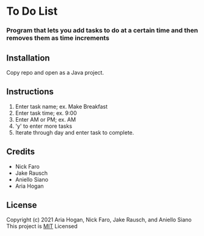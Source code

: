 # To Do List
### Program that lets you add tasks to do at a certain time and then removes them as time increments

## Installation
Copy repo and open as a Java project.

## Instructions
1. Enter task name; ex. Make Breakfast
2. Enter task time; ex. 9:00
3. Enter AM or PM; ex. AM
4. 'y' to enter more tasks
5. Iterate through day and enter task to complete.

## Credits
- Nick Faro
- Jake Rausch
- Aniello Siano
- Aria Hogan

## License
Copyright (c) 2021 Aria Hogan, Nick Faro, Jake Rausch, and Aniello Siano<br />
This project is [MIT](https://github.com/hoganc3/ToDoList/blob/master/LICENSE) Licensed
